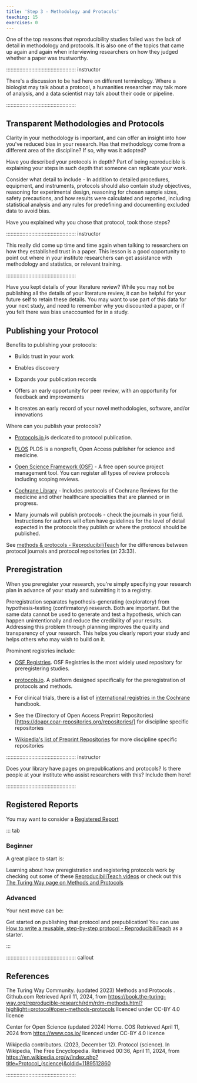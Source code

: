 ```yaml
---
title: 'Step 3 - Methodology and Protocols'
teaching: 15
exercises: 0
---
```


One of the top reasons that reproducibility studies failed was the lack of detail in methodology and protocols. It is also one of the topics that came up again and again when interviewing researchers on how they judged whether a paper was trustworthy.


::::::::::::::::::::::::::::::::::::::::::::::: instructor

There's a discussion to be had here on different terminology. Where a biologist may talk about a protocol, a humanities researcher may talk more of analysis, and a data scientist may talk about their code or pipeline.

::::::::::::::::::::::::::::::::::::::::::::::: 

## Transparent Methodologies and Protocols

Clarity in your methodology is important, and can offer an insight into how you've reduced bias in your research. Has that methodology come from a different area of the discipline? If so, why was it adopted?

Have you described your protocols in depth? Part of being reproducible is explaining your steps in such depth that someone can replicate your work.

Consider what detail to include - In addition to detailed procedures, equipment, and instruments, protocols should also contain study objectives, reasoning for experimental design, reasoning for chosen sample sizes, safety precautions, and how results were calculated and reported, including statistical analysis and any rules for predefining and documenting excluded data to avoid bias.

Have you explained why you chose that protocol, took those steps? 

::::::::::::::::::::::::::::::::::::::::::::::: instructor

This really did come up time and time again when talking to researchers on how they established trust in a paper. This lesson is a good opportunity to point out where in your institute researchers can get assistance with methodology and statistics, or relevant training. 


::::::::::::::::::::::::::::::::::::::::::::::: 

Have you kept details of your literature review? While you may not be publishing all the details of your literature review, it can be helpful for your future self to retain these details. You may want to use part of this data for your next study, and need to remember why you discounted a paper, or if you felt there was bias unaccounted for in a study.


## Publishing your Protocol

Benefits to publishing your protocols:

 - Builds trust in your work

 - Enables discovery 

 - Expands your publication records

 - Offers an early opportunity for peer review, with an opportunity for feedback and improvements

 - It creates an early record of your novel methodologies, software, and/or innovations



Where can you publish your protocols?

 - [Protocols.io ](https://www.protocols.io/) is dedicated to protocol publication.

 - [PLOS](https://plos.org/protocols/) PLOS is a nonprofit, Open Access publisher for science and medicine.

 - [Open Science Framework (OSF)](https://osf.io/) - A free open source project management tool.  You can register all types of review protocols including scoping reviews. 

 - [Cochrane Library](https://www.cochranelibrary.com/) - Includes protocols of Cochrane Reviews for the medicine and other healthcare specialties that are planned or in progress. 

 - Many journals will publish protocols - check the journals in your field. Instructions for authors will often have guidelines for the level of detail expected in the protocols they publish or where the protocol should be published.


See [methods & protocols - ReproducibiliTeach](https://www.youtube.com/watch?v=CzpY4A5G70s&list=PLWb8IFSVeQ620plPweZIQSGQODpGOww8r&index=3) for the differences between protocol journals and protocol repositories (at 23:33).




## Preregistration

When you preregister your research, you're simply specifying your research plan in advance of your study and submitting it to a registry. 

Preregistration separates hypothesis-generating (exploratory) from hypothesis-testing (confirmatory) research. Both are important. But the same data cannot be used to generate and test a hypothesis, which can happen unintentionally and reduce the credibility of your results. Addressing this problem through planning improves the quality and transparency of your research. This helps you clearly report your study and helps others who may wish to build on it. 

Prominent registries include:

 - [OSF Registries](https://osf.io/registries). OSF Registries is the most widely used repository for preregistering studies. 

 - [protocols.io](https://www.protocols.io/). A platform designed specifically for the preregistration of protocols and methods.

 - For clinical trials, there is a list of [international registries in the Cochrane](https://training.cochrane.org/handbook) handbook.

 - See the (Directory of Open Access Preprint Repositories)[https://doapr.coar-repositories.org/repositories/] for discipline specific repositories

 - [Wikipedia's list of Preprint Repositories](https://en.wikipedia.org/wiki/List_of_preprint_repositories) for more discipline specific repositories



::::::::::::::::::::::::::::::::::::::::::::::: instructor

Does your library have pages on prepublications and protocols? Is there people at your institute who assist researchers with this? Include them here!

::::::::::::::::::::::::::::::::::::::::::::::: 


## Registered Reports

You may want to consider a [Registered Report](https://the-turing-way.netlify.app/communication/dif-articles/reg#cm-dif-articles-registered-reports)




::: tab 


### Beginner

A great place to start is:

Learning about how preregistration and registering protocols work by checking out some of these [ReproducibiliTeach videos](https://www.youtube.com/@reproducibiliteach/videos) or check out this [The Turing Way page on Methods and Protocols](https://book.the-turing-way.org/reproducible-research/rdm/rdm-methods.html?highlight=protocol#open-methods-protocols)

### Advanced

Your next move can be:

Get started on publishing that protocol and prepublication! You can use  [How to write a reusable, step-by-step protocol - ReproducibiliTeach](https://youtu.be/aKiXFzj15dg) as a starter.

:::




::::::::::::::::::::::::::::::::::::::::::::::: callout

## References

The Turing Way Community. (updated 2023) Methods and Protocols . Github.com Retrieved April 11, 2024, from https://book.the-turing-way.org/reproducible-research/rdm/rdm-methods.html?highlight=protocol#open-methods-protocols licenced under CC-BY 4.0 licence

Center for Open Science (updated 2024) Home. COS Retrieved April 11, 2024 from https://www.cos.io/ licenced under CC-BY 4.0 licence

Wikipedia contributors. (2023, December 12). Protocol (science). In Wikipedia, The Free Encyclopedia. Retrieved 00:36, April 11, 2024, from https://en.wikipedia.org/w/index.php?title=Protocol_(science)&oldid=1189512860

:::::::::::::::::::::::::::::::::::::::::::::::
